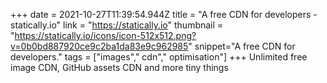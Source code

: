 +++
date = 2021-10-27T11:39:54.944Z
title = "A free CDN for developers - statically.io"
link = "https://statically.io"
thumbnail = "https://statically.io/icons/icon-512x512.png?v=0b0bd887920ce9c2ba1da83e9c962985"
snippet="A free CDN for developers."
tags = ["images"," cdn"," optimisation"]
+++
Unlimited free image CDN, GitHub assets CDN and more tiny things
